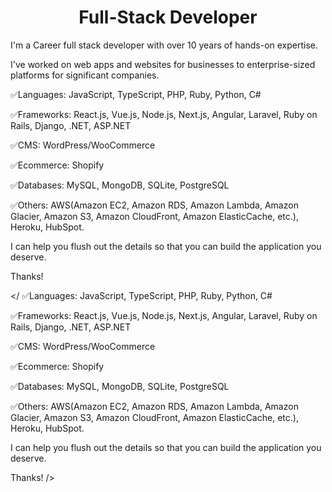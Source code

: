 <h1 align="center">Full-Stack Developer
</h1>


I'm a Career full stack developer with over 10 years of hands-on expertise.

I've worked on web apps and websites for businesses to enterprise-sized platforms for significant companies.

✅Languages: JavaScript, TypeScript, PHP, Ruby, Python, C#

✅Frameworks: React.js, Vue.js, Node.js, Next.js, Angular, Laravel, Ruby on Rails, Django, .NET, ASP.NET

✅CMS: WordPress/WooCommerce

✅Ecommerce: Shopify

✅Databases: MySQL, MongoDB, SQLite, PostgreSQL

✅Others: AWS(Amazon EC2, Amazon RDS, Amazon Lambda, Amazon Glacier, Amazon S3, Amazon CloudFront, Amazon ElasticCache, etc.), Heroku, HubSpot.

I can help you flush out the details so that you can build the application you deserve.

Thanks!

</
✅Languages: JavaScript, TypeScript, PHP, Ruby, Python, C#

✅Frameworks: React.js, Vue.js, Node.js, Next.js, Angular, Laravel, Ruby on Rails, Django, .NET, ASP.NET

✅CMS: WordPress/WooCommerce

✅Ecommerce: Shopify

✅Databases: MySQL, MongoDB, SQLite, PostgreSQL

✅Others: AWS(Amazon EC2, Amazon RDS, Amazon Lambda, Amazon Glacier, Amazon S3, Amazon CloudFront, Amazon ElasticCache, etc.), Heroku, HubSpot.

I can help you flush out the details so that you can build the application you deserve.

Thanks!
/>

